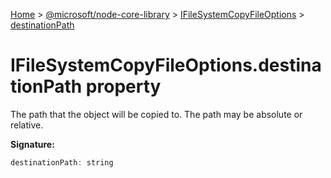 [Home](./index) &gt; [@microsoft/node-core-library](./node-core-library.md) &gt; [IFileSystemCopyFileOptions](./node-core-library.ifilesystemcopyfileoptions.md) &gt; [destinationPath](./node-core-library.ifilesystemcopyfileoptions.destinationpath.md)

# IFileSystemCopyFileOptions.destinationPath property

The path that the object will be copied to. The path may be absolute or relative.

**Signature:**
```javascript
destinationPath: string
```
